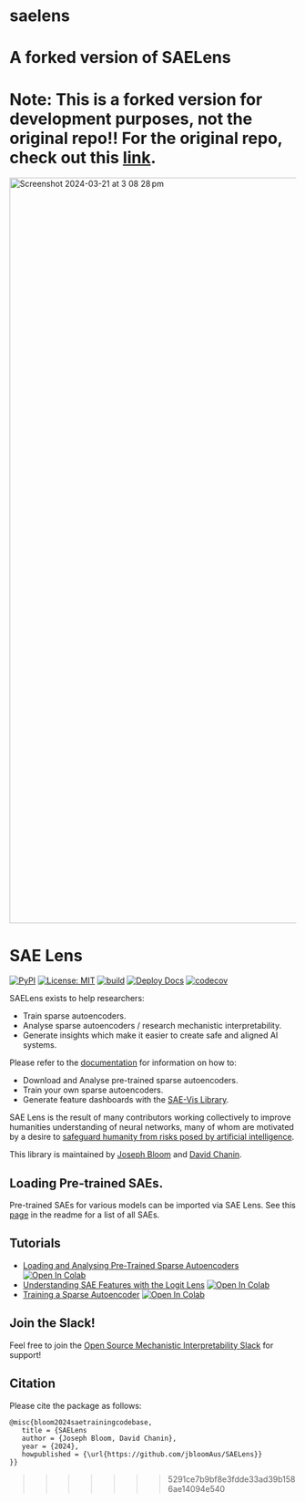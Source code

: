 # saelens
A forked version of SAELens
=======
# Note: This is a forked version for development purposes, not the original repo!! For the original repo, check out this [link](https://github.com/jbloomAus/SAELens).

<img width="1308" alt="Screenshot 2024-03-21 at 3 08 28 pm" src="https://github.com/jbloomAus/mats_sae_training/assets/69127271/209012ec-a779-4036-b4be-7b7739ea87f6">

# SAE Lens 
[![PyPI](https://img.shields.io/pypi/v/sae-lens?color=blue)](https://pypi.org/project/sae-lens/)
[![License: MIT](https://img.shields.io/badge/License-MIT-yellow.svg)](https://opensource.org/licenses/MIT)
[![build](https://github.com/jbloomAus/SAELens/actions/workflows/build.yml/badge.svg)](https://github.com/jbloomAus/SAELens/actions/workflows/build.yml)
[![Deploy Docs](https://github.com/jbloomAus/SAELens/actions/workflows/deploy_docs.yml/badge.svg)](https://github.com/jbloomAus/SAELens/actions/workflows/deploy_docs.yml)
[![codecov](https://codecov.io/gh/jbloomAus/SAELens/graph/badge.svg?token=N83NGH8CGE)](https://codecov.io/gh/jbloomAus/SAELens)

SAELens exists to help researchers:
- Train sparse autoencoders.
- Analyse sparse autoencoders / research mechanistic interpretability. 
- Generate insights which make it easier to create safe and aligned AI systems.

Please refer to the [documentation](https://jbloomaus.github.io/SAELens/) for information on how to:
- Download and Analyse pre-trained sparse autoencoders. 
- Train your own sparse autoencoders.
- Generate feature dashboards with the [SAE-Vis Library](https://github.com/callummcdougall/sae_vis/tree/main).

SAE Lens is the result of many contributors working collectively to improve humanities understanding of neural networks, many of whom are motivated by a desire to [safeguard humanity from risks posed by artificial intelligence](https://80000hours.org/problem-profiles/artificial-intelligence/).

This library is maintained by [Joseph Bloom](https://www.jbloomaus.com/) and [David Chanin](https://github.com/chanind).

## Loading Pre-trained SAEs. 

Pre-trained SAEs for various models can be imported via SAE Lens. See this [page](https://jbloomaus.github.io/SAELens/sae_table/) in the readme for a list of all SAEs.
## Tutorials

- [Loading and Analysing Pre-Trained Sparse Autoencoders](tutorials/basic_loading_and_analysing.ipynb)
 [![Open In Colab](https://colab.research.google.com/assets/colab-badge.svg)](https://githubtocolab.com/jbloomAus/SAELens/blob/main/tutorials/basic_loading_and_analysing.ipynb)
 - [Understanding SAE Features with the Logit Lens](tutorials/logits_lens_with_features.ipynb)
 [![Open In Colab](https://colab.research.google.com/assets/colab-badge.svg)](https://githubtocolab.com/jbloomAus/SAELens/blob/main/tutorials/logits_lens_with_features.ipynb)
  - [Training a Sparse Autoencoder](tutorials/training_a_sparse_autoencoder.ipynb)
 [![Open In Colab](https://colab.research.google.com/assets/colab-badge.svg)](https://githubtocolab.com/jbloomAus/SAELens/blob/main/tutorials/training_a_sparse_autoencoder.ipynb)


## Join the Slack!

Feel free to join the [Open Source Mechanistic Interpretability Slack](https://join.slack.com/t/opensourcemechanistic/shared_invite/zt-2k0id7mv8-CsIgPLmmHd03RPJmLUcapw) for support!


## Citation

Please cite the package as follows:

```
@misc{bloom2024saetrainingcodebase,
   title = {SAELens
   author = {Joseph Bloom, David Chanin},
   year = {2024},
   howpublished = {\url{https://github.com/jbloomAus/SAELens}}
}}
```
>>>>>>> 5291ce7b9bf8e3fdde33ad39b1586ae14094e540
